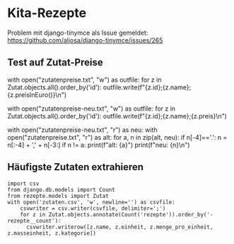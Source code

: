 # Kita-Rezepte

Problem mit django-tinymce als Issue gemeldet: https://github.com/aljosa/django-tinymce/issues/265

## Test auf Zutat-Preise
with open("zutatenpreise.txt", "w") as outfile:
    for z in Zutat.objects.all().order_by('id'):
        outfile.write(f"{z.id};{z.name};{z.preisInEuro()}\n")

with open("zutatenpreise-neu.txt", "w") as outfile:
    for z in Zutat.objects.all().order_by('id'):
        outfile.write(f"{z.id};{z.name};{z.preis}\n")

with open("zutatenpreise-neu.txt", "r") as neu:
  with open("zutatenpreise.txt", "r") as alt:
    for a, n in zip(alt, neu):
      if n[-4]=='.':
        n = n[:-4] + ',' + n[-3:]
      if n != a:
        print(f"alt: {a}")
        print(f"neu: {n}\n")

## Häufigste Zutaten extrahieren
    import csv
    from django.db.models import Count
    from rezepte.models import Zutat
    with open('zutaten.csv', 'w', newline='') as csvfile:
        csvwriter = csv.writer(csvfile, delimiter=';')
        for z in Zutat.objects.annotate(Count('rezepte')).order_by('-rezepte__count'):
          csvwriter.writerow([z.name, z.einheit, z.menge_pro_einheit, z.masseinheit, z.kategorie])
